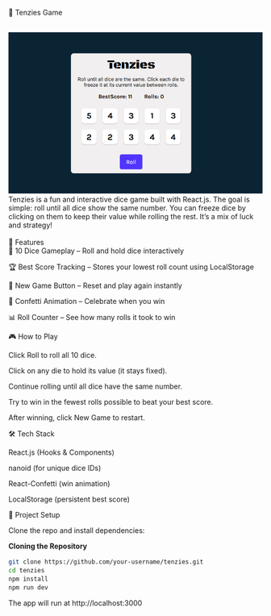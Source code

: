 🎲 Tenzies Game

<div align="center">
<br>
 <img src="public/logo.png" alt="Project Banner">
</br>
</div>
Tenzies is a fun and interactive dice game built with React.js.
The goal is simple: roll until all dice show the same number. You can freeze dice by clicking on them to keep their value while rolling the rest. It’s a mix of luck and strategy!
<br>
<br>
🚀 Features
<br>
🎲 10 Dice Gameplay – Roll and hold dice interactively

🏆 Best Score Tracking – Stores your lowest roll count using LocalStorage

🔄 New Game Button – Reset and play again instantly

🎉 Confetti Animation – Celebrate when you win

📊 Roll Counter – See how many rolls it took to win

🎮 How to Play

Click Roll to roll all 10 dice.

Click on any die to hold its value (it stays fixed).

Continue rolling until all dice have the same number.

Try to win in the fewest rolls possible to beat your best score.

After winning, click New Game to restart.

🛠️ Tech Stack

React.js (Hooks & Components)

nanoid (for unique dice IDs)

React-Confetti (win animation)

LocalStorage (persistent best score)

📂 Project Setup

Clone the repo and install dependencies:

**Cloning the Repository**

```bash
git clone https://github.com/your-username/tenzies.git
cd tenzies
npm install
npm run dev
```

The app will run at http://localhost:3000
